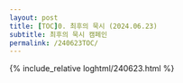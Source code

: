 ```yaml
---
layout: post
title: [TOC]0. 최후의 묵시 (2024.06.23)
subtitle: 최후의 묵시 캠페인
permalink: /240623TOC/
---
```


{% include_relative loghtml/240623.html %}
